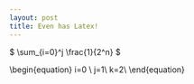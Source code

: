 ```yaml
---
layout: post
title: Even has Latex!
---
```


$ \sum_{i=0}^j \frac{1}{2^n} $

\begin{equation}
i=0 \\
j=1\\
k=2\\
\end{equation}
